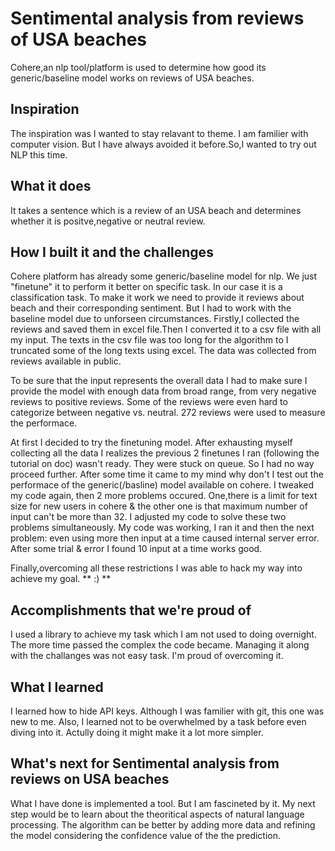 # Sentimental analysis from reviews of USA beaches 
Cohere,an nlp tool/platform is used to determine how good its generic/baseline model works on reviews of USA beaches.
## Inspiration
The inspiration was I wanted to stay relavant to theme. I am familier with computer vision. But I have always avoided it before.So,I wanted to try out NLP this time.
## What it does
It takes a sentence which is a review of an USA beach and determines whether it is positve,negative or neutral review.
## How I built it and the challenges
Cohere platform has already some generic/baseline model for nlp. We just "finetune" it to perform it better on specific task. In our case it is a classification task. To make it work we need to provide it reviews about beach and their corresponding sentiment. But I had to work with the baseline model due to unforseen circumstances. Firstly,I collected the reviews and saved them in excel file.Then I converted it to a csv file with all my input. The texts in the csv file was too long for the algorithm to I truncated some of the long texts using excel. The data was collected from reviews available in public.

To be sure that the input represents the overall data I had to make sure I provide the model with enough data from broad range, from very negative reviews to positive reviews. Some of the reviews were even hard to categorize between negative vs. neutral. 272 reviews were used to measure the performace.

At first I decided to try the finetuning model. After exhausting myself collecting all the data I realizes the previous 2 finetunes I ran (following the tutorial on doc) wasn't ready. They were stuck on queue. So I had no way proceed further. After some time it came to my mind why don't I test out the performace of the generic(/basline) model available on cohere. I tweaked my code again, then 2 more problems occured. One,there is a limit for text size for new users in cohere & the other one is that maximum number of input can't be more than 32. I adjusted my code to solve these two problems simultaneously. My code was working, I ran it and then the next problem: even using more then  input at a time caused internal server error. After some trial & error I found 10 input at a time works good. 

Finally,overcoming all these restrictions I was able to hack my way into achieve my goal.
** :) **

## Accomplishments that we're proud of
I used a library to achieve my task which I am not used to doing overnight. The more time passed the complex the code became. Managing it along with the challanges was not easy task. I'm proud of overcoming it.
## What I learned
I learned how to hide API keys. Although I was familier with git, this one was new to me.
 Also, I learned not to be overwhelmed by a task before even diving into it. Actully doing it might make it a lot more simpler. 
## What's next for Sentimental analysis from reviews on USA beaches
What I have done is implemented a tool. But I am fascineted by it. My next step would be to learn about the theoritical aspects of natural language processing. The algorithm can be better by adding more data and refining the model considering the confidence value of the the prediction.
